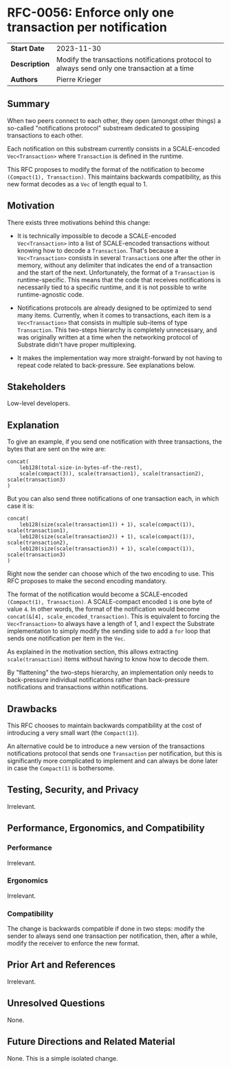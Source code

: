 # RFC-0056: Enforce only one transaction per notification

|                 |                                                                                             |
| --------------- | ------------------------------------------------------------------------------------------- |
| **Start Date**  | 2023-11-30                                                                                  |
| **Description** | Modify the transactions notifications protocol to always send only one transaction at a time|
| **Authors**     | Pierre Krieger                                                                              |

## Summary

When two peers connect to each other, they open (amongst other things) a so-called "notifications protocol" substream dedicated to gossiping transactions to each other.

Each notification on this substream currently consists in a SCALE-encoded `Vec<Transaction>` where `Transaction` is defined in the runtime.

This RFC proposes to modify the format of the notification to become `(Compact(1), Transaction)`. This maintains backwards compatibility, as this new format decodes as a `Vec` of length equal to 1.

## Motivation

There exists three motivations behind this change:

- It is technically impossible to decode a SCALE-encoded `Vec<Transaction>` into a list of SCALE-encoded transactions without knowing how to decode a `Transaction`. That's because a `Vec<Transaction>` consists in several `Transaction`s one after the other in memory, without any delimiter that indicates the end of a transaction and the start of the next. Unfortunately, the format of a `Transaction` is runtime-specific. This means that the code that receives notifications is necessarily tied to a specific runtime, and it is not possible to write runtime-agnostic code.

- Notifications protocols are already designed to be optimized to send many items. Currently, when it comes to transactions, each item is a `Vec<Transaction>` that consists in multiple sub-items of type `Transaction`. This two-steps hierarchy is completely unnecessary, and was originally written at a time when the networking protocol of Substrate didn't have proper multiplexing.

- It makes the implementation way more straight-forward by not having to repeat code related to back-pressure. See explanations below.

## Stakeholders

Low-level developers.

## Explanation

To give an example, if you send one notification with three transactions, the bytes that are sent on the wire are:

```
concat(
    leb128(total-size-in-bytes-of-the-rest),
    scale(compact(3)), scale(transaction1), scale(transaction2), scale(transaction3)
)
```

But you can also send three notifications of one transaction each, in which case it is:

```
concat(
    leb128(size(scale(transaction1)) + 1), scale(compact(1)), scale(transaction1),
    leb128(size(scale(transaction2)) + 1), scale(compact(1)), scale(transaction2),
    leb128(size(scale(transaction3)) + 1), scale(compact(1)), scale(transaction3)
)
```

Right now the sender can choose which of the two encoding to use. This RFC proposes to make the second encoding mandatory.

The format of the notification would become a SCALE-encoded `(Compact(1), Transaction)`.
A SCALE-compact encoded `1` is one byte of value `4`. In other words, the format of the notification would become `concat(&[4], scale_encoded_transaction)`.
This is equivalent to forcing the `Vec<Transaction>` to always have a length of 1, and I expect the Substrate implementation to simply modify the sending side to add a `for` loop that sends one notification per item in the `Vec`.

As explained in the motivation section, this allows extracting `scale(transaction)` items without having to know how to decode them.

By "flattening" the two-steps hierarchy, an implementation only needs to back-pressure individual notifications rather than back-pressure notifications and transactions within notifications.

## Drawbacks

This RFC chooses to maintain backwards compatibility at the cost of introducing a very small wart (the `Compact(1)`).

An alternative could be to introduce a new version of the transactions notifications protocol that sends one `Transaction` per notification, but this is significantly more complicated to implement and can always be done later in case the `Compact(1)` is bothersome.

## Testing, Security, and Privacy

Irrelevant.

## Performance, Ergonomics, and Compatibility

### Performance

Irrelevant.

### Ergonomics

Irrelevant.

### Compatibility

The change is backwards compatible if done in two steps: modify the sender to always send one transaction per notification, then, after a while, modify the receiver to enforce the new format.

## Prior Art and References

Irrelevant.

## Unresolved Questions

None.

## Future Directions and Related Material

None. This is a simple isolated change.
